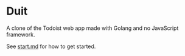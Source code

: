 # Duit
A clone of the Todoist web app made with Golang and no JavaScript framework.

See [start.md](start.md) for how to get started.

